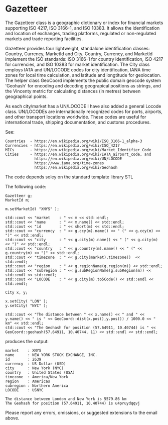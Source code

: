 # Gazetteer

The Gazetteer class is a geographic dictionary or index for financial markets supporting ISO 4217, ISO 3166-1, and ISO 10383.
It allows the identification and location of exchanges, trading platforms, regulated or non-regulated markets and trade reporting facilities. 

Gazetteer provides four lightweight, standalone identification classes: Country, Currency, MarketId and City.
Country, Currency, and MarketId implement the ISO standards: ISO 3166-1 for country identification, ISO 4217 for currencies, and
ISO 10383 for market identification. The City class employs IATA and UN/LOCODE codes for city identification, IANA time zones for local time calculation, 
and latitude and longtitude for geolocation. The helper class GeoCoord implements the public domain geocode system 'Geohash' for encoding and decoding geograpical positions as strings, and the Vincenty metric for calculating distances (in metres) between geographical points.

As each city/market has a UN/LOCODE I have also added a general Locode class. UN/LOCODEs are internationally recognized codes for ports, airports, and other transport locations worldwide. These codes are useful for international trade, shipping documentation, and customs procedures.

See: 

    Countries  - https://en.wikipedia.org/wiki/ISO_3166-1_alpha-3
    Currencies - https://en.wikipedia.org/wiki/ISO_4217 
    MICs       - https://en.wikipedia.org/wiki/Market_Identifier_Code 
    Cities     - https://en.wikipedia.org/wiki/IATA_airport_code, and
                 https://en.wikipedia.org/wiki/UN/LOCODE 
                 https://www.iana.org/time-zones
                 https://en.wikipedia.org/wiki/Geohash

The code depends soley on the standard template library STL

The following code:

    Gazetteer g;
    MarketId m;
    
    m.setMarketId( "XNYS" ); 

    std::cout << "market    : " << m << std::endl;
    std::cout << "name      : " << m.name() << std::endl;
    std::cout << "id        : " << short(m) << std::endl; 
    std::cout << "currency  : " << g.ccy(m).name() << " (" << g.ccy(m) << ")" << std::endl;
    std::cout << "city      : " << g.city(m).name() << " (" << g.city(m) << ")" << std::endl; 
    std::cout << "country   : " << g.country(m).name() << " (" << g.country(m) << ")" << std::endl;
    std::cout << "timezone  : " << g.city(market).timezone()  << std::endl; 
    std::cout << "region    : " << g.regionName(g.region(m)) << std::endl; 
    std::cout << "subregion : " << g.subRegionName(g.subRegion(m)) << std::endl << std::endl;
    std::cout << "LOCODE    : " << g.city(m).to5Code() << std::endl << std::endl;

    City x, y;

    x.setCity( "LON" );
    y.setCity( "NYC" );

    std::cout << "The distance between " << x.name() << " and " << y.name() << " is " << GeoCoord::dist(x.pos(),y.pos()) / 1000.0 << " km" << std::endl;
    std::cout << "The Geohash for position (57.64911, 10.40744) is " << GeoCoord::geohash(57.64911, 10.40744, 11) << std::endl << std::endl;
    
produces the output:

    market    : XNYS
    name      : NEW YORK STOCK EXCHANGE, INC.
    id        : 2639
    currency  : US Dollar (USD)
    city      : New York (NYC)
    country   : United States (USA)
    timezone  : America/New_York
    region    : Americas
    subregion : Northern America
    LOCODE    : USNYC

    The distance between London and New York is 5579.86 km
    The Geohash for position (57.64911, 10.40744) is u4pruydqqvj 


Please report any errors, omissions, or suggested extensions to the email above.

